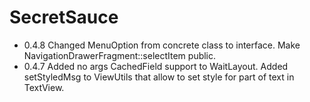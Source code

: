 # SecretSauce

  * 0.4.8 Changed MenuOption from concrete class to interface. Make NavigationDrawerFragment::selectItem public.
  * 0.4.7 Added no args CachedField support to WaitLayout. Added setStyledMsg to ViewUtils that allow to set style
  for part of text in TextView.
